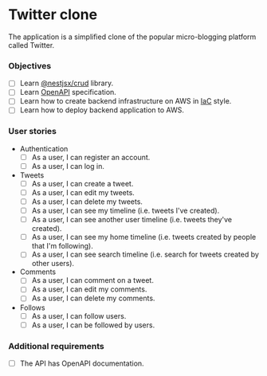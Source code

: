 # Twitter clone

The application is a simplified clone of the popular micro-blogging platform called Twitter.

### Objectives

- [ ] Learn [@nestjsx/crud](https://github.com/nestjsx/crud) library.
- [ ] Learn [OpenAPI](https://docs.nestjs.com/openapi/introduction) specification.
- [ ] Learn how to create backend infrastructure on AWS in [IaC](https://en.wikipedia.org/wiki/Infrastructure_as_code) style.
- [ ] Learn how to deploy backend application to AWS.

### User stories

- Authentication
  - [ ] As a user, I can register an account.
  - [ ] As a user, I can log in.
- Tweets
  - [ ] As a user, I can create a tweet.
  - [ ] As a user, I can edit my tweets.
  - [ ] As a user, I can delete my tweets.
  - [ ] As a user, I can see my timeline (i.e. tweets I've created).
  - [ ] As a user, I can see another user timeline (i.e. tweets they've created).
  - [ ] As a user, I can see my home timeline (i.e. tweets created by people that I'm following).
  - [ ] As a user, I can see search timeline (i.e. search for tweets created by other users).
- Comments
  - [ ] As a user, I can comment on a tweet.
  - [ ] As a user, I can edit my comments.
  - [ ] As a user, I can delete my comments.
- Follows
  - [ ] As a user, I can follow users.
  - [ ] As a user, I can be followed by users.

### Additional requirements

- [ ] The API has OpenAPI documentation.
